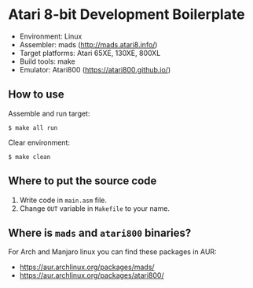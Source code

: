 Atari 8-bit Development Boilerplate
===================================

- Environment: Linux
- Assembler: mads (http://mads.atari8.info/)
- Target platforms: Atari 65XE, 130XE, 800XL
- Build tools: make
- Emulator: Atari800 (https://atari800.github.io/)


How to use
----------

Assemble and run target:

```
$ make all run
```

Clear environment:

```
$ make clean
```


Where to put the source code
----------------------------

1. Write code in `main.asm` file.
2. Change `OUT` variable in `Makefile` to your name.


Where is `mads` and `atari800` binaries?
----------------------------------------

For Arch and Manjaro linux you can find these packages in AUR:
- https://aur.archlinux.org/packages/mads/
- https://aur.archlinux.org/packages/atari800/
